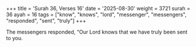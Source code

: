 +++
title = 'Surah 36, Verses 16'
date = '2025-08-30'
weight = 3721
surah = 36
ayah = 16
tags = ["know", "knows", "lord", "messenger", "messengers", "responded", "sent", "truly"]
+++

The messengers responded, “Our Lord knows that we have truly been sent to you.